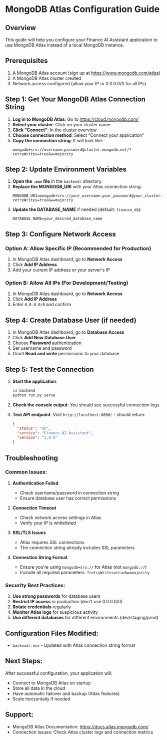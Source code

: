 # MongoDB Atlas Configuration Guide

## Overview
This guide will help you configure your Finance AI Assistant application to use MongoDB Atlas instead of a local MongoDB instance.

## Prerequisites
1. A MongoDB Atlas account (sign up at https://www.mongodb.com/atlas)
2. A MongoDB Atlas cluster created
3. Network access configured (allow your IP or 0.0.0.0/0 for all IPs)

## Step 1: Get Your MongoDB Atlas Connection String

1. **Log in to MongoDB Atlas**: Go to https://cloud.mongodb.com/
2. **Select your cluster**: Click on your cluster name
3. **Click "Connect"**: In the cluster overview
4. **Choose connection method**: Select "Connect your application"
5. **Copy the connection string**: It will look like:
   ```
   mongodb+srv://username:password@cluster.mongodb.net/?retryWrites=true&w=majority
   ```

## Step 2: Update Environment Variables

1. **Open the `.env` file** in the `backend/` directory
2. **Replace the MONGODB_URI** with your Atlas connection string:
   ```env
   MONGODB_URI=mongodb+srv://your_username:your_password@your_cluster.mongodb.net/?retryWrites=true&w=majority
   ```
3. **Update the DATABASE_NAME** if needed (default: `finance_db`):
   ```env
   DATABASE_NAME=your_desired_database_name
   ```

## Step 3: Configure Network Access

### Option A: Allow Specific IP (Recommended for Production)
1. In MongoDB Atlas dashboard, go to **Network Access**
2. Click **Add IP Address**
3. Add your current IP address or your server's IP

### Option B: Allow All IPs (For Development/Testing)
1. In MongoDB Atlas dashboard, go to **Network Access**
2. Click **Add IP Address**
3. Enter `0.0.0.0/0` and confirm

## Step 4: Create Database User (if needed)

1. In MongoDB Atlas dashboard, go to **Database Access**
2. Click **Add New Database User**
3. Choose **Password** authentication
4. Set username and password
5. Grant **Read and write** permissions to your database

## Step 5: Test the Connection

1. **Start the application**:
   ```bash
   cd backend
   python run.py serve
   ```

2. **Check the console output**: You should see successful connection logs

3. **Test API endpoint**: Visit `http://localhost:8000/` - should return:
   ```json
   {
     "status": "ok",
     "service": "Finance AI Assistant",
     "version": "1.0.0"
   }
   ```

## Troubleshooting

### Common Issues:

1. **Authentication Failed**
   - Check username/password in connection string
   - Ensure database user has correct permissions

2. **Connection Timeout**
   - Check network access settings in Atlas
   - Verify your IP is whitelisted

3. **SSL/TLS Issues**
   - Atlas requires SSL connections
   - The connection string already includes SSL parameters

4. **Connection String Format**
   - Ensure you're using `mongodb+srv://` for Atlas (not `mongodb://`)
   - Include all required parameters: `?retryWrites=true&w=majority`

### Security Best Practices:

1. **Use strong passwords** for database users
2. **Restrict IP access** in production (don't use 0.0.0.0/0)
3. **Rotate credentials** regularly
4. **Monitor Atlas logs** for suspicious activity
5. **Use different databases** for different environments (dev/staging/prod)

## Configuration Files Modified:
- `backend/.env` - Updated with Atlas connection string format

## Next Steps:
After successful configuration, your application will:
- Connect to MongoDB Atlas on startup
- Store all data in the cloud
- Have automatic failover and backup (Atlas features)
- Scale horizontally if needed

## Support:
- MongoDB Atlas Documentation: https://docs.atlas.mongodb.com/
- Connection Issues: Check Atlas cluster logs and connection metrics
